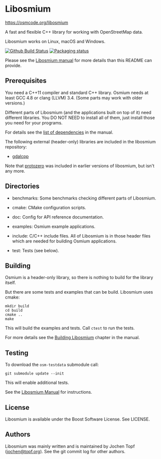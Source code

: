 # Libosmium

https://osmcode.org/libosmium

A fast and flexible C++ library for working with OpenStreetMap data.

Libosmium works on Linux, macOS and Windows.

[![Github Build Status](https://github.com/osmcode/libosmium/workflows/CI/badge.svg?branch=master)](https://github.com/osmcode/libosmium/actions)
[![Packaging status](https://repology.org/badge/tiny-repos/libosmium.svg)](https://repology.org/metapackage/libosmium)

Please see the [Libosmium manual](https://osmcode.org/libosmium/manual.html)
for more details than this README can provide.


## Prerequisites

You need a C++11 compiler and standard C++ library. Osmium needs at least GCC
4.8 or clang (LLVM) 3.4. (Some parts may work with older versions.)

Different parts of Libosmium (and the applications built on top of it) need
different libraries. You DO NOT NEED to install all of them, just install those
you need for your programs.

For details see the [list of
dependencies](https://osmcode.org/libosmium/manual.html#dependencies) in the
manual.

The following external (header-only) libraries are included in the libosmium
repository:
* [gdalcpp](https://github.com/joto/gdalcpp)

Note that [protozero](https://github.com/mapbox/protozero) was included in
earlier versions of libosmium, but isn't any more.


## Directories

* benchmarks: Some benchmarks checking different parts of Libosmium.

* cmake: CMake configuration scripts.

* doc: Config for API reference documentation.

* examples: Osmium example applications.

* include: C/C++ include files. All of Libosmium is in those header files
  which are needed for building Osmium applications.

* test: Tests (see below).


## Building

Osmium is a header-only library, so there is nothing to build for the
library itself.

But there are some tests and examples that can be build. Libosmium uses
cmake:

    mkdir build
    cd build
    cmake ..
    make

This will build the examples and tests. Call `ctest` to run the tests.

For more details see the
[Building Libosmium](https://osmcode.org/libosmium/manual.html#building-libosmium)
chapter in the manual.


## Testing

To download the `osm-testdata` submodule call:

```
git submodule update --init
```

This will enable additional tests.

See the
[Libosmium Manual](https://osmcode.org/libosmium/manual.html#running-tests)
for instructions.


## License

Libosmium is available under the Boost Software License. See LICENSE.


## Authors

Libosmium was mainly written and is maintained by Jochen Topf
(jochen@topf.org). See the git commit log for other authors.

